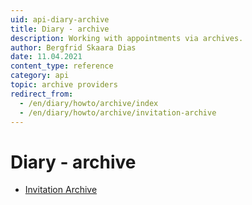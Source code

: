 ```yaml
---
uid: api-diary-archive
title: Diary - archive
description: Working with appointments via archives.
author: Bergfrid Skaara Dias
date: 11.04.2021
content_type: reference
category: api
topic: archive providers
redirect_from:
  - /en/diary/howto/archive/index
  - /en/diary/howto/archive/invitation-archive
---
```


# Diary - archive

* [Invitation Archive][1]

<!-- Referenced links -->
[1]: invitation-archive.md
